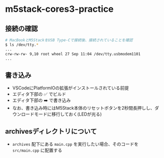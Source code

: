 # m5stack-cores3-practice

## 接続の確認

```bash
# MacBookとM5StackをUSB Type-Cで接続後、接続されていることを確認
$ ls /dev/tty.*
...
crw-rw-rw- 9,10 root wheel 27 Sep 11:04 /dev/tty.usbmodem1101
...
```

## 書き込み

- VSCodeにPlatformIOの拡張がインストールされている前提
- エディタ下部の ✅️ でビルド
- エディタ下部の ➡️ で書き込み
- なお、書き込み時にはM5Stack本体のリセットボタンを2秒間長押しし、ダウンロードモードに移行しておく(LEDが光る)

## archivesディレクトリについて

- `archives` 配下にある `main.cpp` を実行したい場合、そのコードを `src/main.cpp` に配置する
